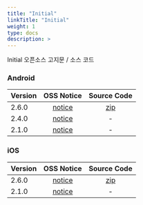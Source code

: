 ```yaml
---
title: "Initial"
linkTitle: "Initial"
weight: 1
type: docs
description: >
---
```


Initial 오픈소스 고지문 / 소스 코드

### Android

| Version | OSS Notice | Source Code |
|---|:---:|:---:|
| 2.6.0 | [notice](https://opensource.sktelecom.com/compliance_artifacts/initial/android/2.6.0/initial_android_2.6.0_OSS_Notice.html)  | [zip](https://opensource.sktelecom.com/compliance_artifacts/initial/android/2.6.0/initial_opensource.zip) |
| 2.4.0 | [notice](https://opensource.sktelecom.com/compliance_artifacts/initial/android/2.4.0/initial_android_2.4.0_OSS_Notice.html)  | - |
| 2.1.0 | [notice](https://opensource.sktelecom.com/compliance_artifacts/initial/android/2.1.0/initial_android_2_1_0_OSS_Notice.html)  | - |
### iOS

| Version | OSS Notice | Source Code |
|---|:---:|:---:|
| 2.6.0 | [notice](https://opensource.sktelecom.com/compliance_artifacts/initial/ios/2.6.0/initial_iOS_2.6.0_OSS_Notice.html)  | [zip](https://opensource.sktelecom.com/compliance_artifacts/initial/ios/2.6.0/initial_opensource.zip) |
| 2.1.0 | [notice](https://opensource.sktelecom.com/compliance_artifacts/initial/ios/2.1.0/initial_IOS_2_1_0_OSSNotice.html)  | - |